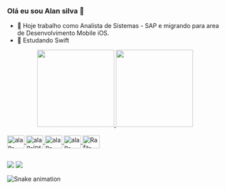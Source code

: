### Olá eu sou Alan silva 👋

- 🔭 Hoje trabalho como Analista de Sistemas - SAP e migrando para area de Desenvolvimento Mobile iOS.
- 🌱 Estudando Swift

<div align="center"> 
  <a href="https://github.com/allanpereir">
  <img height="180em" src="https://github-readme-stats.vercel.app/api?username=allanpereir&show_icons=true&theme=dark&include_all_commits=true&count_private=true"/>
  <img height="180em" src="https://github-readme-stats.vercel.app/api/top-langs/?username=allanpereir&layout=compact&langs_count=7&theme=dark"/>
</div>
  
<div style="display: inline_block"><br>
  <img align="center" alt="alan-swift" height="30" width="40" src="https://cdn.jsdelivr.net/gh/devicons/devicon/icons/swift/swift-original.svg">
  <img align="center" alt="alan-ios" height="30" width="40" src="https://cdn.jsdelivr.net/gh/devicons/devicon/icons/apple/apple-original.svg">
  <img align="center" alt="alan-xcode" height="30" width="40" src="https://cdn.jsdelivr.net/gh/devicons/devicon/icons/xcode/xcode-original.svg">
  <img align="center" alt="alan-github" height="30" width="40" src="https://cdn.jsdelivr.net/gh/devicons/devicon/icons/github/github-original.svg">
  <img align="center" alt="Rafa-CSS" height="30" width="40" src="https://cdn.jsdelivr.net/gh/devicons/devicon/icons/microsoftsqlserver/microsoftsqlserver-plain-wordmark.svg">
</div>

 ##
  
  <div>
    <a href = "mailto:callanpereir@gmail.com"><img src="https://img.shields.io/badge/-Gmail-%23333?style=for-the-badge&logo=gmail&logoColor=white"        target="_blank"></a>
  <a href="https://www.linkedin.com/in/allanpereir/" target="_blank"><img src="https://img.shields.io/badge/-LinkedIn-%230077B5?style=for-the-badge&logo=linkedin&logoColor=white" target="_blank"></a> 
 
  ![Snake animation](https://github.com/allanpereir/allanpereir/blob/output/github-contribution-grid-snake.svg)   
 </div>
